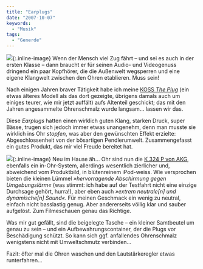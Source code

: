 ```yaml
---
title: "Earplugs"
date: "2007-10-07"
keywords:
  - "Musik"
tags:
  - "Generde"
---
```


![](/images/codecandies/ZZ6FCAA71F.jpg){:.inline-image} Wenn der Mensch viel Zug fährt – und sei es auch in der ersten Klasse – dann braucht er für seinen Audio- und Videogenuss dringend ein paar Kopfhörer, die die Außenwelt wegsperren und eine eigene Klangwelt zwischen den Ohren etablieren. Muss sein!

Nach einigen Jahren braver Tätigkeit habe ich meine [KOSS _The Plug_](http://www.koss.com/koss/kossweb.nsf/p?openform&pc^eb^PLUG) (ein etwas älteres Modell als das dort gezeigte, übrigens damals auch um einiges teurer, wie mir jetzt auffält) aufs Altenteil geschickt; das mit den Jahren angesammelte Ohrenschmalz wurde langsam… lassen wir das.

Diese _Earplugs_ hatten einen wirklich guten Klang, starken Druck, super Bässe, trugen sich jedoch immer etwas unangenehm, denn man musste sie wirklich ins Ohr _stopfen_, was aber den gewünschten Effekt erzielte: Abgeschlossenheit von der bösartigen Pendlerumwelt. Zusammengefasst ein gutes Produkt, das mir viel Freude bereitet hat.

![](/images/codecandies/ZZ3DE96F50.jpg){:.inline-image} Neu im Hause äh… Ohr sind nun die [K 324 P von AKG](http://www.akg.com/personal/cproducts/powerslave,id,964,pcategory,5,nodeid,11,_language,DE.html), ebenfalls ein in-Ohr-System, allerdings wesentlich zierlicher und, abweichend vom Produktbild, in blütenreinem iPod-weiss. Wie versprochen bieten die kleinen Lümmel _»hervorragende Abschirmung gegen Umgebungslärm«_ (was stimmt: ich habe auf der Testfahrt nicht eine einzige Durchsage gehört, hurra!), aber eben auch _»extrem neutrale\[n\] und dynamische\[n\] Sound«_. Für meinen Geschmack ein wenig zu neutral, einfach nicht basslastig genug. Aber andererseits völlig klar und sauber aufgelöst. Zum Filmeschauen genau das Richtige.

Was mir gut gefällt, sind die beigelegte Tasche – ein kleiner Samtbeutel um genau zu sein – und ein Aufbewahrungscontainer, der die Plugs vor Beschädigung schützt. So kann sich ggf. anfallendes Ohrenschmalz wenigstens nicht mit Umweltschmutz verbinden…

Fazit: öfter mal die Ohren waschen und den Lautstärkeregler etwas runterfahren…
